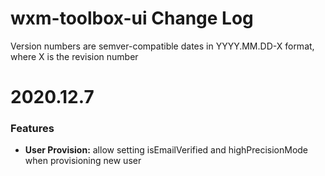 # wxm-toolbox-ui Change Log

Version numbers are semver-compatible dates in YYYY.MM.DD-X format,
where X is the revision number


# 2020.12.7

### Features
* **User Provision:** allow setting isEmailVerified and highPrecisionMode when provisioning new user

 